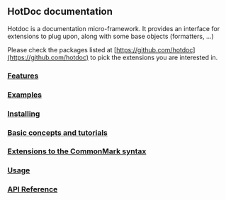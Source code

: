 ## HotDoc documentation

Hotdoc is a documentation micro-framework. It provides an interface for
extensions to plug upon, along with some base objects (formatters, ...)

Please check the packages listed at [https://github.com/hotdoc](https://github.com/hotdoc) to
pick the extensions you are interested in.

### [Features](features.markdown)
### [Examples](examples.markdown)
### [Installing](installing.markdown)
### [Basic concepts and tutorials](basic-concepts-and-tutorials.markdown)
### [Extensions to the CommonMark syntax](syntax-extensions.markdown)
### [Usage](usage.markdown)
### [API Reference](python-api)
